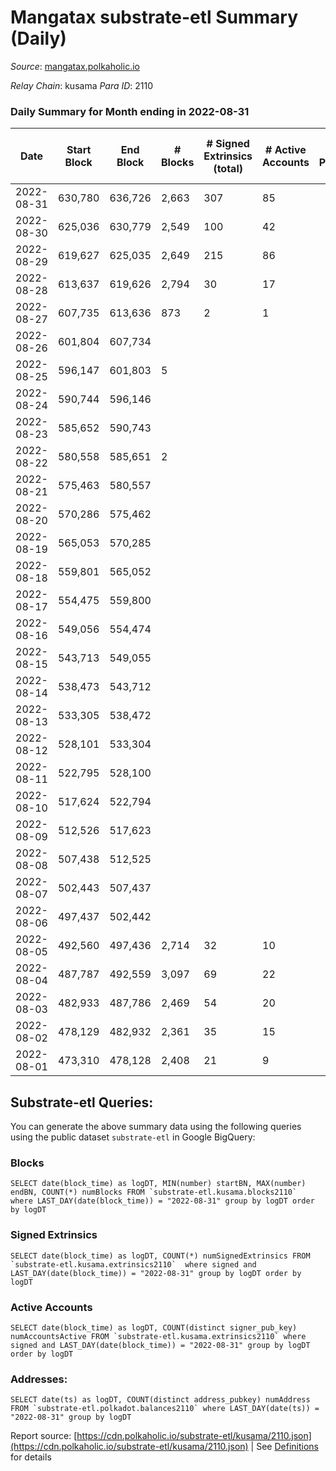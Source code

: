 # Mangatax substrate-etl Summary (Daily)

_Source_: [mangatax.polkaholic.io](https://mangatax.polkaholic.io)

*Relay Chain*: kusama
*Para ID*: 2110



### Daily Summary for Month ending in 2022-08-31


| Date | Start Block | End Block | # Blocks | # Signed Extrinsics (total) | # Active Accounts | # Passive | # New | # Addresses with Balances | # Events | # Transfers | # XCM Transfers In | # XCM Transfers Out |
| ---- | ----------- | --------- | -------- | --------------------------- | ----------------- | --------- | ----- | ------------------------- | -------- | ----------- | ------------------ | ------------------- |
| 2022-08-31 | 630,780 | 636,726 | 2,663  | 307 | 85 |  |  | 1,262 | 6,257 | 2  | 86 ($18,057.93) | 23 ($6,889.45) |
| 2022-08-30 | 625,036 | 630,779 | 2,549  | 100 | 42 |  |  |  | 5,342 | 3  | 26 ($23,648.26) | 1 ($318.66) |
| 2022-08-29 | 619,627 | 625,035 | 2,649  | 215 | 86 |  |  |  | 5,660 | 3  | 88 ($3,883.79) | 6 ($152.83) |
| 2022-08-28 | 613,637 | 619,626 | 2,794  | 30 | 17 |  |  |  | 5,758 |   | 5 ($452.30) | 3 ($88.94) |
| 2022-08-27 | 607,735 | 613,636 | 873  | 2 | 1 |  |  |  | 1,796 |   | 2 ($419.22) |   |
| 2022-08-26 | 601,804 | 607,734 |   |  |  |  |  |  |  |   | 3 ($707.71) |   |
| 2022-08-25 | 596,147 | 601,803 | 5  |  |  |  |  |  |  |   | 2 ($48.63) | 2 ($173.57) |
| 2022-08-24 | 590,744 | 596,146 |   |  |  |  |  |  |  |   | 12 ($178.59) |   |
| 2022-08-23 | 585,652 | 590,743 |   |  |  |  |  |  |  |   | 4 ($294.74) |   |
| 2022-08-22 | 580,558 | 585,651 | 2  |  |  |  |  |  |  |   | 5 ($190.85) | 1 ($171.64) |
| 2022-08-21 | 575,463 | 580,557 |   |  |  |  |  |  |  |   | 3 ($129.96) |   |
| 2022-08-20 | 570,286 | 575,462 |   |  |  |  |  |  |  |   |   |   |
| 2022-08-19 | 565,053 | 570,285 |   |  |  |  |  |  |  |   | 3 ($927.21) |   |
| 2022-08-18 | 559,801 | 565,052 |   |  |  |  |  |  |  |   |   |   |
| 2022-08-17 | 554,475 | 559,800 |   |  |  |  |  |  |  |   | 2 ($1,464.12) |   |
| 2022-08-16 | 549,056 | 554,474 |   |  |  |  |  |  |  |   |   |   |
| 2022-08-15 | 543,713 | 549,055 |   |  |  |  |  |  |  |   | 1 ($5.92) |   |
| 2022-08-14 | 538,473 | 543,712 |   |  |  |  |  |  |  |   | 1 ($6.20) |   |
| 2022-08-13 | 533,305 | 538,472 |   |  |  |  |  |  |  |   | 2 ($138.15) |   |
| 2022-08-12 | 528,101 | 533,304 |   |  |  |  |  |  |  |   | 3 ($133.53) |   |
| 2022-08-11 | 522,795 | 528,100 |   |  |  |  |  |  |  |   | 3 ($91.87) |   |
| 2022-08-10 | 517,624 | 522,794 |   |  |  |  |  |  |  |   | 1 ($147.02) |   |
| 2022-08-09 | 512,526 | 517,623 |   |  |  |  |  |  |  |   |   |   |
| 2022-08-08 | 507,438 | 512,525 |   |  |  |  |  |  |  |   | 6 ($19,176.90) |   |
| 2022-08-07 | 502,443 | 507,437 |   |  |  |  |  |  |  |   |   |   |
| 2022-08-06 | 497,437 | 502,442 |   |  |  |  |  |  |  |   |   |   |
| 2022-08-05 | 492,560 | 497,436 | 2,714  | 32 | 10 |  |  |  | 5,549 |   | 2 ($666.01) | 4 ($219.76) |
| 2022-08-04 | 487,787 | 492,559 | 3,097  | 69 | 22 |  |  | 1,182 | 6,393 | 1  | 2 ($12.94) | 7 ($2,587.15) |
| 2022-08-03 | 482,933 | 487,786 | 2,469  | 54 | 20 |  |  |  | 5,120 | 4  |   | 7 ($1,577.60) |
| 2022-08-02 | 478,129 | 482,932 | 2,361  | 35 | 15 |  |  |  | 4,900 |   | 2 ($37.76) | 3 ($2,555.75) |
| 2022-08-01 | 473,310 | 478,128 | 2,408  | 21 | 9 |  |  | 1,181 | 4,887 | 2  | 2 ($463.58) | 2 ($72.78) |

## Substrate-etl Queries:
You can generate the above summary data using the following queries using the public dataset `substrate-etl` in Google BigQuery:


### Blocks
```
SELECT date(block_time) as logDT, MIN(number) startBN, MAX(number) endBN, COUNT(*) numBlocks FROM `substrate-etl.kusama.blocks2110`  where LAST_DAY(date(block_time)) = "2022-08-31" group by logDT order by logDT
```


### Signed Extrinsics
```
SELECT date(block_time) as logDT, COUNT(*) numSignedExtrinsics FROM `substrate-etl.kusama.extrinsics2110`  where signed and LAST_DAY(date(block_time)) = "2022-08-31" group by logDT order by logDT
```


### Active Accounts
```
SELECT date(block_time) as logDT, COUNT(distinct signer_pub_key) numAccountsActive FROM `substrate-etl.kusama.extrinsics2110` where signed and LAST_DAY(date(block_time)) = "2022-08-31" group by logDT order by logDT
```


### Addresses:
```
SELECT date(ts) as logDT, COUNT(distinct address_pubkey) numAddress FROM `substrate-etl.polkadot.balances2110` where LAST_DAY(date(ts)) = "2022-08-31" group by logDT
```



Report source: [https://cdn.polkaholic.io/substrate-etl/kusama/2110.json](https://cdn.polkaholic.io/substrate-etl/kusama/2110.json) | See [Definitions](/DEFINITIONS.md) for details
